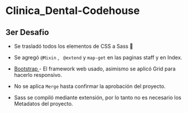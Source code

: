 # Clinica_Dental-Codehouse

## 3er Desafio

* Se trasladó todos los elementos de CSS a Sass 🚀 

* Se agregó ```@Mixin``` , 
``` @extend```
 y ```map-get``` 
 en las paginas staff y en Index.




* [Bootstrap ](http://https://getbootstrap.com/docs/5.0/forms/layout/) - El framework web usado, asimismo se aplicó Grid para hacerlo responsivo.
* No se aplica ```Merge``` hasta confirmar la aprobación del proyecto.
* Sass se compiló mediante extensión, por lo tanto no es necesario los Metadatos del proyecto.
